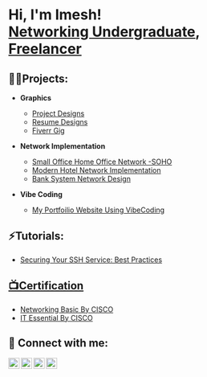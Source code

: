 <h1>Hi, I'm Imesh! <br/><a href="https://github.com/imadhubhashitha">Networking Undergraduate</a>, <a href="https://www.linkedin.com/in/imadhubhashitha/">Freelancer</a> </h1>

<h2>👨‍💻Projects:</h2>

- <b>Graphics</b>
  - [Project Designs](  https://github.com/imadhubhashitha/Project-Designs)
  - [Resume Designs](https://github.com/imadhubhashitha/Resume-Design)
  - [Fiverr Gig](https://github.com/imadhubhashitha/fiverr)
 
- <b>Network Implementation</b>
  - [Small Office Home Office Network -SOHO](https://github.com/imadhubhashitha/SOHO-Network)
  - [Modern Hotel Network Implementation](https://github.com/imadhubhashitha/Hotel-Network)
  - [Bank System Network Design](https://github.com/imadhubhashitha/BankNetwork)

- <b>Vibe Coding</b>
  - [My Portfoilio Website Using VibeCoding](https://github.com/imadhubhashitha/VIbeCode-Portfolio)
 
    
<h2>⚡Tutorials:</h2>

  - [Securing Your SSH Service: Best Practices](https://github.com/imadhubhashitha/Secure-SSH)




<h2><a href="https://github.com/imadhubhashitha/Cert">📺Certification</a></h2>

- [Networking Basic By CISCO](https://www.credly.com/badges/ac10fc6e-af9c-44c0-be88-6c43f0ce690e)
- [IT Essential By CISCO](https://www.credly.com/badges/4bb90d8b-0fec-44b1-8727-cd727c0ae5e7)


<h2> 🤳 Connect with me:</h2>

<a href="https://www.youtube.com/c/imadhubhashitha" target="_blank">
  <img align="left" alt="imadhubhashitha | YouTube" width="22px" src="https://cdn.jsdelivr.net/npm/simple-icons@v3/icons/youtube.svg" />
</a>
<a href="https://twitter.com/imadhubhashitha" target="_blank">
  <img align="left" alt="imadhubhashitha | Twitter" width="22px" src="https://cdn.jsdelivr.net/npm/simple-icons@v3/icons/twitter.svg" />
</a>
<a href="https://linkedin.com/in/imadhubhashitha" target="_blank">
  <img align="left" alt="imadhubhashitha | LinkedIn" width="22px" src="https://cdn.jsdelivr.net/npm/simple-icons@v3/icons/linkedin.svg" />
</a>
<a href="https://www.instagram.com/imadhubhashitha/" target="_blank">
  <img align="left" alt="imadhubhashitha | Instagram" width="22px" src="https://cdn.jsdelivr.net/npm/simple-icons@v3/icons/instagram.svg" />
</a>

<!--
**joshmadakor1/joshmadakor1** is a ✨ _special_ ✨ repository because its `README.md` (this file) appears on your GitHub profile.

Here are some ideas to get you started:

- 🔭 I’m currently working on ...
- 🌱 I’m currently learning ...
- 👯 I’m looking to collaborate on ...
- 🤔 I’m looking for help with ...
- 💬 Ask me about ...
- 📫 How to reach me: ...
- 😄 Pronouns: ...
- ⚡ Fun fact: ...
-->
